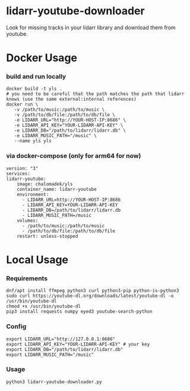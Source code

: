 # lidarr-youtube-downloader

Look for missing tracks in your lidarr library and download them from youtube.

# Docker Usage

### build and run locally
```
docker build -t yls .
# you need to be careful that the path matches the path that lidarr knows (use the same external:internal references)
docker run \
   -v /path/to/music:/path/to/music \
   -v /path/to/db/file:/path/to/db/file \   
   -e LIDARR_URL="http://YOUR-HOST-IP:8686" \
   -e LIDARR_API_KEY="YOUR-LIDARR-API-KEY" \
   -e LIDARR_DB="/path/to/lidarr/lidarr.db" \
   -e LIDARR_MUSIC_PATH="/music" \
   --name yls yls
```

### via docker-compose (only for arm64 for now)
```
version: "3"
services:
lidarr-youtube:
    image: chalomadek/yls
    container_name: lidarr-youtube
    environment:
      - LIDARR_URL=http://YOUR-HOST-IP:8686
      - LIDARR_API_KEY=YOUR-LIDARR-API-KEY
      - LIDARR_DB=/path/to/lidarr/lidarr.db
      - LIDARR_MUSIC_PATH=/music
    volumes:
      - /path/to/music:/path/to/music
      - /path/to/db/file:/path/to/db/file
    restart: unless-stopped
```

# Local Usage

### Requirements
```
dnf/apt install ffmpeg python3 curl python3-pip python-is-python3
sudo curl https://youtube-dl.org/downloads/latest/youtube-dl -o /usr/bin/youtube-dl
chmod +x /usr/bin/youtube-dl
pip3 install requests numpy eyed3 youtube-search-python
```

### Config
```
export LIDARR_URL="http://127.0.0.1:8686"
export LIDARR_API_KEY="YOUR-LIDARR-API-KEY" # your key
export LIDARR_DB="/path/to/lidarr/lidarr.db"
export LIDARR_MUSIC_PATH="/music"
```

### Usage
```
python3 lidarr-youtube-downloader.py
```

